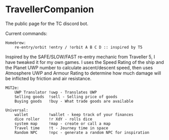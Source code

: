 # TravellerCompanion
The public page for the TC discord bot.


Current commands:
```
Homebrew:
  	re-entry/orbit !entry / !orbit A B C D :: inspired by T5
```
Inspired by the SAFE/SLOW/FAST re-entry mechanic from Traveller 5, I have tweaked it for my own games. I uses the Speed Rating of the ship and the Planet UWP number to calculate ascent/descent speed, then uses Atmosphere UWP and Armour Rating to determine how much damage will be inflicted by friction and air resistance.
```
MGT2e:
	UWP Translator !uwp - Translates UWP
  	Selling goods  !sell - Selling price of goods
  	Buying goods   !buy - What trade goods are available
  
Universal:
  	wallet         !wallet - keep track of your finances
  	dice roller    !r XdY - rolls dice
  	system map     !map - create or call a map
  	Travel time    !t - Journey time in space
  	Random NPC     !npc - generate a random NPC for inspiration
```
